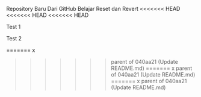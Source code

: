Repository Baru Dari GitHub
Belajar Reset dan Revert
<<<<<<< HEAD
<<<<<<< HEAD
<<<<<<< HEAD


Test 1


Test 2

=======
x
>>>>>>> parent of 040aa21 (Update README.md)
=======
x
>>>>>>> parent of 040aa21 (Update README.md)
=======
x
>>>>>>> parent of 040aa21 (Update README.md)
